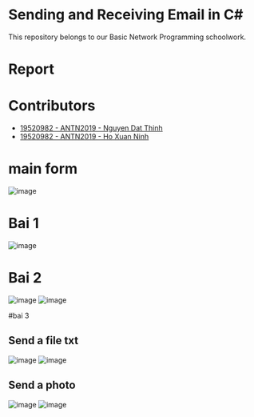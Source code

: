 # Sending and Receiving Email in C#
This repository belongs to our Basic Network Programming schoolwork.  

# Report

# Contributors
- [19520982 - ANTN2019 - Nguyen Dat Thinh](https://github.com/datthinh1801)
- [19520982 - ANTN2019 - Ho Xuan Ninh](https://github.com/xuanninh1412)

# main form
![image](https://user-images.githubusercontent.com/31529599/119470570-af4e5580-bd72-11eb-944d-012cc792f0e2.png)

# Bai 1
![image](https://user-images.githubusercontent.com/31529599/119469797-e5d7a080-bd71-11eb-9fd7-6d718de03003.png)

# Bai 2
![image](https://user-images.githubusercontent.com/31529599/119469964-0dc70400-bd72-11eb-9366-a2cb6461f696.png)
![image](https://user-images.githubusercontent.com/31529599/119469924-03a50580-bd72-11eb-9d9b-aa621206e4fe.png)



#bai 3
## Send a file txt
![image](https://user-images.githubusercontent.com/31529599/119467565-d35c6780-bd6f-11eb-9ed6-b211f4183788.png)
![image](https://user-images.githubusercontent.com/31529599/119467650-eb33eb80-bd6f-11eb-8cfe-a690c183c9a8.png)

## Send a photo
![image](https://user-images.githubusercontent.com/31529599/119467993-3ea63980-bd70-11eb-92c8-ee7ed73f4a77.png)
![image](https://user-images.githubusercontent.com/31529599/119470111-3222e080-bd72-11eb-8355-b4c0dc961e95.png)

